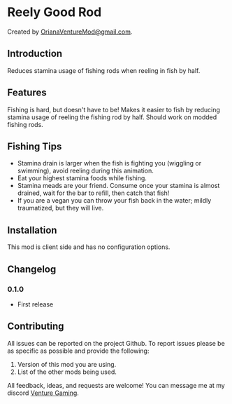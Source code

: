 # Reely Good Rod

Created by [OrianaVentureMod@gmail.com](https://github.com/OrianaVenture/VentureValheim).

## Introduction

Reduces stamina usage of fishing rods when reeling in fish by half.

## Features

Fishing is hard, but doesn't have to be! Makes it easier to fish by reducing stamina usage of reeling the fishing rod by half. Should work on modded fishing rods.

## Fishing Tips

* Stamina drain is larger when the fish is fighting you (wiggling or swimming), avoid reeling during this animation.
* Eat your highest stamina foods while fishing.
* Stamina meads are your friend. Consume once your stamina is almost drained, wait for the bar to refill, then catch that fish!
* If you are a vegan you can throw your fish back in the water; mildly traumatized, but they will live.

## Installation

This mod is client side and has no configuration options.

## Changelog

### 0.1.0

* First release

## Contributing

All issues can be reported on the project Github. To report issues please be as specific as possible and provide the following:

1. Version of this mod you are using.
2. List of the other mods being used.

All feedback, ideas, and requests are welcome! You can message me at my discord [Venture Gaming](https://discord.gg/tAd5hapt88).
